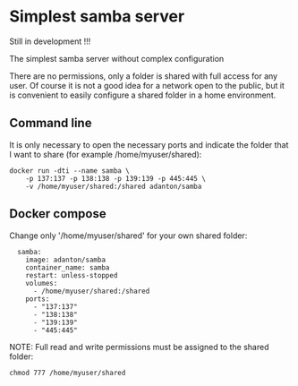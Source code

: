 # Simplest samba server

Still in development !!!

The simplest samba server without complex configuration

There are no permissions, only a folder is shared with full access for any user.
Of course it is not a good idea for a network open to the public, but it is convenient to easily configure a shared folder in a home environment.

## Command line
It is only necessary to open the necessary ports and indicate the folder that I want to share (for example /home/myuser/shared):

```
docker run -dti --name samba \
	-p 137:137 -p 138:138 -p 139:139 -p 445:445 \
	-v /home/myuser/shared:/shared adanton/samba
```

## Docker compose
Change only '/home/myuser/shared' for your own shared folder:

```
  samba:
    image: adanton/samba
    container_name: samba
    restart: unless-stopped
    volumes:
      - /home/myuser/shared:/shared
    ports:
      - "137:137"
      - "138:138"
      - "139:139"
      - "445:445"
```

NOTE: Full read and write permissions must be assigned to the shared folder:
``` 
chmod 777 /home/myuser/shared 
```
